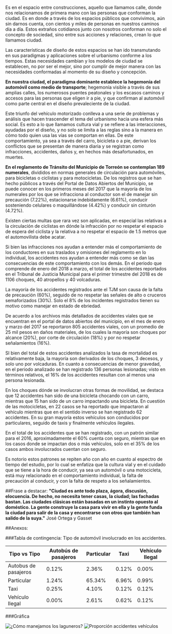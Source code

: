 
Es en el espacio entre construcciones, aquello que llamamos calle, donde nos relacionamos de primera mano con las personas que conforman la ciudad. Es en donde a través de los espacios públicos que convivimos, aún sin darnos cuenta, con cientos y miles de personas en nuestros caminos día a día. Estos extraños cotidianos junto con nosotros conforman no solo el concepto de sociedad, sino entre sus acciones y relaciones, crean lo que llamamos ciudad.

Las características de diseño de estos espacios se han ido transmutando en sus paradigmas y aplicaciones sobre el urbanismo conforme a los tiempos. Estas necesidades cambian y los modelos de ciudad se establecen, no por ser el mejor, sino por cumplir de mejor manera con las necesidades conformadas al momento de su diseño y concepción.

**En nuestra ciudad, el paradigma dominante establece la hegemonía del automóvil como medio de transporte**; hegemonía visible a través de sus amplias calles,  los numerosos puentes peatonales y los escasos caminos y accesos para las personas que eligen ir a pie, y que confirman al automóvil como parte central en el diseño prevaleciente de la ciudad.

Este triunfo del vehículo motorizado conlleva a una serie de problemas y análisis que hacen trascender el tema del urbanismo hacia una esfera más social. Es esto a lo que llamamos cultura vial  y se refiere a las interacciones, ayudadas por el diseño, y no solo se limita a las reglas sino a la manera en cómo todo quien usa las vías se comportan en ellas. De este comportamiento, ya sea a través del carro, bicicleta o a pie, derivan los conflictos que se presentan de manera diaria y se registran como infracciones, accidentes, daños y, en hechos más desafortunados, en muertes.

**En el reglamento de Tránsito del Municipio de Torreón se contemplan 189 numerales**, divididos en normas generales de circulación para automóviles, para bicicletas o ciclistas y para motocicletas. De los registros que se han hecho públicos a través del Portal de Datos Abiertos del Municipio, se puede conocer en los primeros meses del 2017 que la mayoría de los numerales por los que se infracciona al conductor son el de manejar sin precaución (7.22%), estacionarse indebidamente (6.61%), conducir sosteniendo celulares o maquillándose (4.42%) y conducir sin cinturón (4.72%).

Existen ciertas multas que rara vez son aplicadas, en especial las relativas a la circulación de ciclistas en dónde la infracción por no respetar el espacio de espera del ciclista y la relativa a no respetar el espacio de 1.5 metros que el automovilista debe acatar.

Si bien las infracciones nos ayudan a entender más el comportamiento de los conductores en sus traslados  y omisiones del reglamento en lo individual, los accidentes nos ayudan a entender más como se dan las consecuencias de este comportamiento con los demás. En el periodo que comprende de enero del 2018 a marzo, el total de los accidentes reportados en el Tribunal de Justicia Municipal para el primer trimestre del 2018 es de 1106 choques, 40 atropellos y 40 volcaduras.

La mayoría de los accidentes registrados ante el TJM son causa de la falta de precaución (60%), seguido de no respetar las señales de alto o cruceros semaforizados (30%). Solo el 8% de los incidentes registrados tienen su motivo como manejar en estado de ebriedad.

De acuerdo a los archivos más detallados de accidentes viales que se encuentran en el portal de datos abiertos del municipio, en el mes de enero y marzo del 2017 se reportaron 805 accidentes viales, con un promedio de 25 mil pesos en daños materiales, de los cuales la mayoría son choques por alcance (20%), por corte de circulación (18%) y por no respetar señalamientos (16%).

SI bien del total de estos accidentes analizados la tasa de mortalidad es relativamente baja, la mayoría son derivados de los choques, 3 decesos, y solo uno por volcaduras. En cuanto a consecuencias de menor gravedad, en el periodo analizado se han registrado 136 personas lesionadas; visto en términos relativos, el 16% de los accidentes resultan con al menos una persona lesionada.

En los choques dónde se involucran otras formas de movilidad, se destaca que 12 accidentes han sido de una bicicleta chocando con un carro, mientras que 15 han sido de un carro impactando una bicicleta. En cuestión de las motocicletas, en 22 casos se ha reportado que impactaron al vehículo mientras que en el sentido inverso se han registrado 62 accidentes. En su gran mayoría estos vehículos son conducidos por particulares, seguido de taxis y finalmente vehículos ilegales.

En el total de los accidentes que se han registrado, con un patrón similar para el 2016, aproximadamente el 60% cuenta con seguro, mientras que en los casos donde se impactan dos o más vehículos, solo en el 35% de los casos ambos involucrados cuentan con seguro.

Es notorio estos patrones se repiten año con año en cuanto al espectro de tiempo del estudio, por lo cual se enfatiza que la cultura vial y en el cuidado que se tiene a la hora de conducir, ya sea un automóvil o una motocicleta, está muy relacionado en el comportamiento individual, la falta de precaución al conducir, y con la falta de respeto a los señalamientos.

##Frase a destacar:
**"Ciudad es ante todo plaza, ágora, discusión, elocuencia. De hecho, no necesita tener casas, la ciudad; las fachadas bastan. Las ciudades clásicas están basadas en un instinto opuesto al doméstico. La gente construye la casa para vivir en ella y la gente funda la ciudad para salir de la casa y encontrarse con otros que también han salido de la suya."**
José Ortega y Gasset

##Anexos:

###Tabla de contingencia: Tipo de automóvil involucrado en los accidentes.

Tipo vs Tipo|Autobús de pasajeros|Particular|Taxi|Vehículo Ilegal|
----------------------------------------------------------------|--------|------------------|-----------|-------------------|
Autobus de pasajeros|0.12%|2.36%|0.12%|0.00%|
Particular|1.24%|65.34%|6.96%|0.99%|
Taxi|0.25%|4.10%|0.12%|0.12%|
Vehículo Ilegal|0.00%|2.61%|0.62%|0.12%|

###Gráfica

<img class="img-responsive" src="vialidad-mayo-2018/vialidad-grafica.png" alt="¿Cómo manejamos los laguneros?">

<img class="img-responsive" src="vialidad-mayo-2018/proporcion-accidentes-vehiculos.png" alt="Proporción accidentes vehículos">
